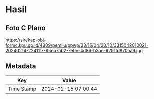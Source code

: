 # Hasil

## Foto C Plano

https://sirekap-obj-formc.kpu.go.id/4309/pemilu/ppwp/33/15/04/20/10/3315042010021-20240214-224111--95eb7ab2-7e0e-4d86-b3ae-9291fd870aa9.jpg


## Metadata

| Key        | Value               |
| ---------- | ------------------- |
| Time Stamp | 2024-02-15 07:00:44 |




